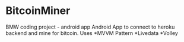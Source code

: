 # BitcoinMiner
BMW coding project - android app
Android App to connect to heroku backend and mine for bitcoin. 
Uses 
*MVVM Pattern
*Livedata
*Volley

